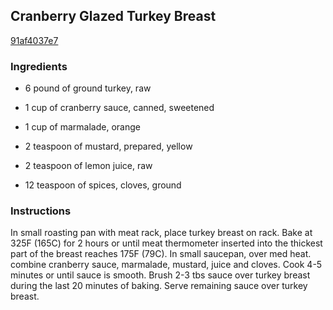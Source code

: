 ## Cranberry Glazed Turkey Breast

[91af4037e7](http://www.food.com/recipe/cranberry-glazed-turkey-breast-138555)

### Ingredients

 - 6 pound of ground turkey, raw

 - 1 cup of cranberry sauce, canned, sweetened

 - 1 cup of marmalade, orange

 - 2 teaspoon of mustard, prepared, yellow

 - 2 teaspoon of lemon juice, raw

 - 12 teaspoon of spices, cloves, ground

### Instructions

In small roasting pan with meat rack, place turkey breast on rack. Bake at 325F (165C) for 2 hours or until meat thermometer inserted into the thickest part of the breast reaches 175F (79C). In small saucepan, over med heat. combine cranberry sauce, marmalade, mustard, juice and cloves. Cook 4-5 minutes or until sauce is smooth. Brush 2-3 tbs sauce over turkey breast during the last 20 minutes of baking. Serve remaining sauce over turkey breast.